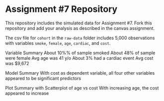# Assignment #7 Repository

This repository includes the simulated data for Assignment #7. Fork this repository and add your analysis as described in the canvas assignment.

The csv file for `cohort` in the `raw-data` folder includes 5,000 observations with variables `smoke`, `female`, `age`, `cardiac`, and `cost`.

Variable Summary
About 10%% of sample smoked
About 48% of sample were female
Avg age was 41 y/o
About 3% had a cardiac event
Avg cost was $9,672

Model Summary
With cost as dependent variable, all four other variables appeared to be significant predictors

Plot Summary with Scatterplot of age vs cost
With increasing age, the cost appeared to increase
